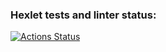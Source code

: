 ### Hexlet tests and linter status:
[![Actions Status](https://github.com/shakhov/js-web-development-project-lvl4/workflows/hexlet-check/badge.svg)](https://github.com/shakhov/js-web-development-project-lvl4/actions)